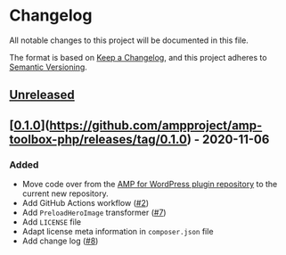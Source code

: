 # Changelog
All notable changes to this project will be documented in this file.

The format is based on [Keep a Changelog](https://keepachangelog.com/en/1.0.0/),
and this project adheres to [Semantic Versioning](https://semver.org/spec/v2.0.0.html).

## [Unreleased]

## [[0.1.0]](https://github.com/ampproject/amp-toolbox-php/releases/tag/0.1.0) - 2020-11-06
### Added
- Move code over from the [AMP for WordPress plugin repository](https://github.com/ampproject/amp-wp) to the current new repository.
- Add GitHub Actions workflow ([#2](https://github.com/ampproject/amp-toolbox-php/pull/2))
- Add `PreloadHeroImage` transformer ([#7](https://github.com/ampproject/amp-toolbox-php/pull/7))
- Add `LICENSE` file
- Adapt license meta information in `composer.json` file
- Add change log ([#8](https://github.com/ampproject/amp-toolbox-php/pull/8))

[Unreleased]: https://github.com/ampproject/amp-toolbox-php/compare/0.1.0...HEAD
[0.1.0]: https://github.com/ampproject/amp-toolbox-php/releases/tag/0.1.0

